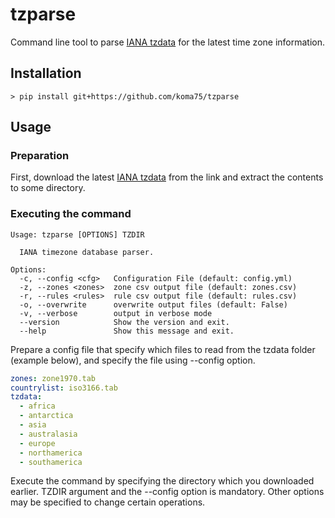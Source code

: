 tzparse
========================================================================

Command line tool to parse [IANA tzdata][IANA]
for the latest time zone information.

Installation
------------------------------------------------------------------------

~~~shell
> pip install git+https://github.com/koma75/tzparse
~~~

Usage
------------------------------------------------------------------------

### Preparation

First, download the latest [IANA tzdata][IANA] from the link and extract
the contents to some directory.

### Executing the command

~~~shell
Usage: tzparse [OPTIONS] TZDIR

  IANA timezone database parser.

Options:
  -c, --config <cfg>   Configuration File (default: config.yml)
  -z, --zones <zones>  zone csv output file (default: zones.csv)
  -r, --rules <rules>  rule csv output file (default: rules.csv)
  -o, --overwrite      overwrite output files (default: False)
  -v, --verbose        output in verbose mode
  --version            Show the version and exit.
  --help               Show this message and exit.
~~~

Prepare a config file that specify which files to read from
the tzdata folder (example below), and specify the file using --config
option.

~~~yaml
zones: zone1970.tab
countrylist: iso3166.tab
tzdata:
  - africa
  - antarctica
  - asia
  - australasia
  - europe
  - northamerica
  - southamerica
~~~

Execute the command by specifying the directory which you downloaded
earlier.
TZDIR argument and the --config option is mandatory.
Other options may be specified to change certain operations.

[IANA]:https://www.iana.org/time-zones